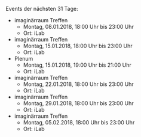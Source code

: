 Events der nächsten 31 Tage:

- imaginärraum Treffen
  - Montag, 08.01.2018, 18:00 Uhr bis 23:00 Uhr
  - Ort: iLab
- imaginärraum Treffen
  - Montag, 15.01.2018, 18:00 Uhr bis 23:00 Uhr
  - Ort: iLab
- Plenum 
  - Montag, 15.01.2018, 19:00 Uhr bis 21:00 Uhr
  - Ort: iLab
- imaginärraum Treffen
  - Montag, 22.01.2018, 18:00 Uhr bis 23:00 Uhr
  - Ort: iLab
- imaginärraum Treffen
  - Montag, 29.01.2018, 18:00 Uhr bis 23:00 Uhr
  - Ort: iLab
- imaginärraum Treffen
  - Montag, 05.02.2018, 18:00 Uhr bis 23:00 Uhr
  - Ort: iLab
